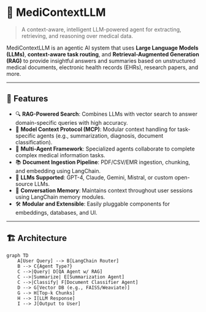 # 🧠 MediContextLLM

> A context-aware, intelligent LLM-powered agent for extracting, retrieving, and reasoning over medical data.

MediContextLLM is an agentic AI system that uses **Large Language Models (LLMs)**, **context-aware task routing**, and **Retrieval-Augmented Generation (RAG)** to provide insightful answers and summaries based on unstructured medical documents, electronic health records (EHRs), research papers, and more.

---

## 🚀 Features

- 🔍 **RAG-Powered Search**: Combines LLMs with vector search to answer domain-specific queries with high accuracy.
- 🧩 **Model Context Protocol (MCP)**: Modular context handling for task-specific agents (e.g., summarization, diagnosis, document classification).
- 🤖 **Multi-Agent Framework**: Specialized agents collaborate to complete complex medical information tasks.
- 📚 **Document Ingestion Pipeline**: PDF/CSV/EMR ingestion, chunking, and embedding using LangChain.
- 🧠 **LLMs Supported**: GPT-4, Claude, Gemini, Mistral, or custom open-source LLMs.
- 🧵 **Conversation Memory**: Maintains context throughout user sessions using LangChain memory modules.
- 🛠️ **Modular and Extensible**: Easily pluggable components for embeddings, databases, and UI.

---

## 🏗️ Architecture

```mermaid
graph TD
    A[User Query] --> B[LangChain Router]
    B --> C{Agent Type?}
    C -->|Query| D[QA Agent w/ RAG]
    C -->|Summarize| E[Summarization Agent]
    C -->|Classify| F[Document Classifier Agent]
    D --> G[Vector DB (e.g., FAISS/Weaviate)]
    G --> H[Top-k Chunks]
    H --> I[LLM Response]
    I --> J[Output to User]
